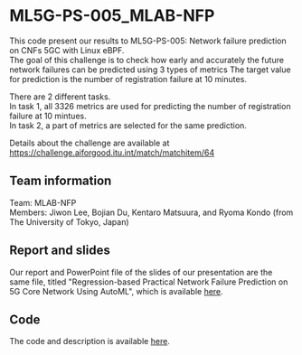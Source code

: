# ML5G-PS-005_MLAB-NFP
This code present our results to ML5G-PS-005: Network failure prediction on CNFs 5GC with Linux eBPF.<br>
The goal of this challenge is to check how early and accurately the future network failures can be predicted using 3 types of metrics
The target value for prediction is the number of registration failure at 10 minutes.

There are 2 different tasks.<br>
  In task 1, all 3326 metrics are used for predicting the number of registration failure at 10 mintues. <br>
  In task 2, a part of metrics are selected for the same prediction.<br>

Details about the challenge are available at https://challenge.aiforgood.itu.int/match/matchitem/64

## Team information 
Team: MLAB-NFP<br>
Members: Jiwon Lee, Bojian Du, Kentaro Matsuura, and Ryoma Kondo (from The University of Tokyo, Japan)<br>


## Report and slides
Our report and PowerPoint file of the slides of our presentation are the same file, titled "Regression-based Practical Network Failure Prediction on 5G Core Network Using AutoML", which is available [here](https://github.com/ITU-AI-ML-in-5G-Challenge/ML5G-PS-005_MLAB-NFP/tree/main/report%20%26%20slide).

## Code
The code and description is available [here](https://github.com/ITU-AI-ML-in-5G-Challenge/ML5G-PS-005_MLAB-NFP/tree/main/code).



